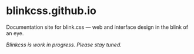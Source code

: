 # blinkcss.github.io

Documentation site for blink.css — web and interface design in the blink of an eye.

*Blinkcss is work in progress. Please stay tuned.*